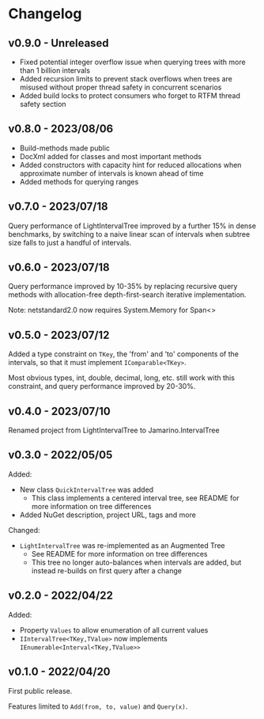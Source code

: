 # Changelog

## v0.9.0 - Unreleased

* Fixed potential integer overflow issue when querying trees with more than 1 billion intervals
* Added recursion limits to prevent stack overflows when trees are misused without proper thread safety in concurrent scenarios
* Added build locks to protect consumers who forget to RTFM thread safety section

## v0.8.0 - 2023/08/06

* Build-methods made public
* DocXml added for classes and most important methods
* Added constructors with capacity hint for reduced allocations when approximate number of intervals is known ahead of time
* Added methods for querying ranges

## v0.7.0 - 2023/07/18

Query performance of LightIntervalTree improved by a further 15% in dense benchmarks, by switching to a naive linear scan of intervals when subtree size falls to just a handful of intervals.

## v0.6.0 - 2023/07/18

Query performance improved by 10-35% by replacing recursive query methods with allocation-free depth-first-search iterative implementation.

Note: netstandard2.0 now requires System.Memory for Span<>

## v0.5.0 - 2023/07/12

Added a type constraint on `TKey`, the 'from' and 'to' components of the intervals, so that it must implement `IComparable<TKey>`.

Most obvious types, int, double, decimal, long, etc. still work with this constraint, and query performance improved by 20-30%.

## v0.4.0 - 2023/07/10

Renamed project from LightIntervalTree to Jamarino.IntervalTree

## v0.3.0 - 2022/05/05

Added:
* New class `QuickIntervalTree` was added
    * This class implements a centered interval tree, see README for more information on tree differences
* Added NuGet description, project URL, tags and more

Changed:
* `LightIntervalTree` was re-implemented as an Augmented Tree
    * See README for more information on tree differences
    * This tree no longer auto-balances when intervals are added, but instead re-builds on first query after a change

## v0.2.0 - 2022/04/22

Added:
* Property `Values` to allow enumeration of all current values
* `IIntervalTree<TKey,TValue>` now implements `IEnumerable<Interval<TKey,TValue>>`

## v0.1.0 - 2022/04/20

First public release.

Features limited to `Add(from, to, value)` and `Query(x)`.